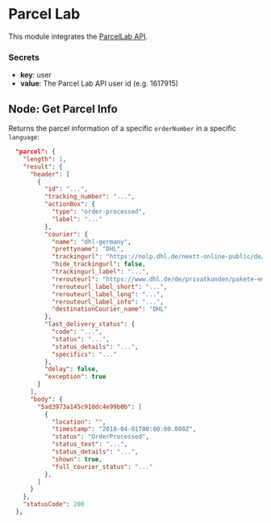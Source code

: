 # Parcel Lab

This module integrates the [ParcelLab API](https://how.parcellab.works/docs/).

### Secrets

- **key**: user
- **value**: The Parcel Lab API user id (e.g. 1617915)

## Node: Get Parcel Info

Returns the parcel information of a specific `orderNumber` in a specific `language`:

```json
  "parcel": {
    "length": 1,
    "result": {
      "header": [
        {
          "id": "...",
          "tracking_number": "...",
          "actionBox": {
            "type": "order-processed",
            "label": "..."
          },
          "courier": {
            "name": "dhl-germany",
            "prettyname": "DHL",
            "trackingurl": "https://nolp.dhl.de/nextt-online-public/de/set_identcodes.do?idc=...",
            "hide_trackingurl": false,
            "trackingurl_label": "...",
            "rerouteurl": "https://www.dhl.de/de/privatkunden/pakete-empfangen/verfolgen.html?piececode=...",
            "rerouteurl_label_short": "...",
            "rerouteurl_label_long": "...",
            "rerouteurl_label_info": "...",
            "destinationCourier_name": "DHL"
          },
          "last_delivery_status": {
            "code": "...",
            "status": "...",
            "status_details": "...",
            "specifics": "..."
          },
          "delay": false,
          "exception": true
        }
      ],
      "body": {
        "5ad3973a145c910dc4e99b0b": [
          {
            "location": "",
            "timestamp": "2018-04-01T00:00:00.000Z",
            "status": "OrderProcessed",
            "status_text": "...",
            "status_details": "...",
            "shown": true,
            "full_courier_status": "..."
          },
        ]
      }
    },
    "statusCode": 200
  },
```